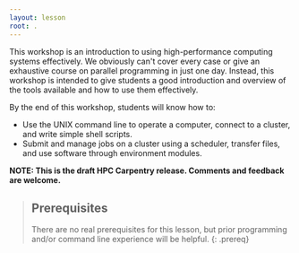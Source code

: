 ```yaml
---
layout: lesson
root: .
---
```


This workshop is an introduction to using high-performance computing systems effectively.
We obviously can't cover every case or give an exhaustive course on parallel programming in just one day.
Instead, this workshop is intended to give students a good introduction and overview of the tools available and how to use them effectively.

By the end of this workshop, students will know how to:

* Use the UNIX command line to operate a computer, connect to a cluster, and write simple shell scripts.
* Submit and manage jobs on a cluster using a scheduler, transfer files, and use software through environment modules.

**NOTE: This is the draft HPC Carpentry release. Comments and feedback are welcome.** 

> ## Prerequisites
>
> There are no real prerequisites for this lesson, 
> but prior programming and/or command line experience will be helpful.
{: .prereq}

